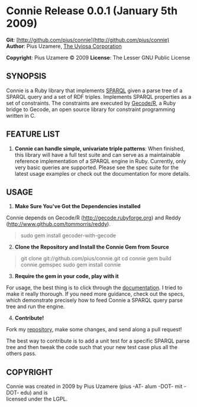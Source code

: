 Connie Release 0.0.1 (January 5th 2009) 
===================================

**Git**:  [http://github.com/pius/connie](http://github.com/pius/connie)   
**Author**:    Pius Uzamere, [The Uyiosa Corporation](http://www.uyiosa.com)

**Copyright**: Pius Uzamere © 2009
**License**:  The Lesser GNU Public License


SYNOPSIS
--------

Connie is a Ruby library that implements [SPARQL](http://www.w3.org/TR/rdf-sparql-query/) given a parse tree of a SPARQL query and a set of RDF triples.  Implements SPARQL properties as a set of constraints.  The constraints are executed by [Gecode/R](http://gecoder.rubyforge.org/), a Ruby bridge to Gecode, an open source library for constraint programming written in C.


FEATURE LIST
------------
                                                                              
1. **Connie can handle simple, univariate triple patterns**: When finished, this library will have a full test suite and can serve as a maintainable reference implementation of a SPARQL engine in Ruby.  Currently, only very basic queries are supported.  Please see the spec suite for the latest usage examples or check out the documentation for more details.

USAGE
-----

1. **Make Sure You've Got the Dependencies installed**

Connie depends on Gecode/R (http://gecode.rubyforge.org) and Reddy (http://www.github.com/tommorris/reddy).

  > sudo gem install gecoder-with-gecode

2. **Clone the Repository and Install the Connie Gem from Source**

  > git clone git://github.com/pius/connie.git 
  > cd connie
  > gem build connie.gemspec
  > sudo gem install connie


3. **Require the gem in your code, play with it**

For usage, the best thing is to click through the [documentation](http://pius.github.com/connie).  I tried to make it really thorough.  If you need more guidance, check out the specs, which demonstrate precisely how to feed Connie a SPARQL query parse tree and run the engine.


4. **Contribute!**

Fork my [repository](http://github.com/pius/sparql), make some changes, and send along a pull request!

The best way to contribute is to add a unit test for a specific SPARQL parse tree and then tweak the code such that your new test case plus all the others pass.
                                                                              

COPYRIGHT
---------                                                                 

Connie was created in 2009 by Pius Uzamere (pius -AT- alum -DOT- mit -DOT- edu) and is    
licensed under the LGPL.
